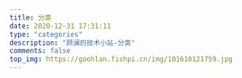```yaml
---
title: 分类
date: 2020-12-31 17:31:11
type: "categories"
description: "顾澜的技术小站-分类"
comments: false
top_img: https://goohlan.fishpi.cn/img/101610121759.jpg
---
```

